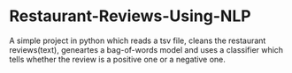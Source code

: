 # Restaurant-Reviews-Using-NLP

A simple project in python which reads a tsv file, cleans the restaurant reviews(text), geneartes a bag-of-words model and uses a classifier which tells whether the review is a positive one or a negative one.
